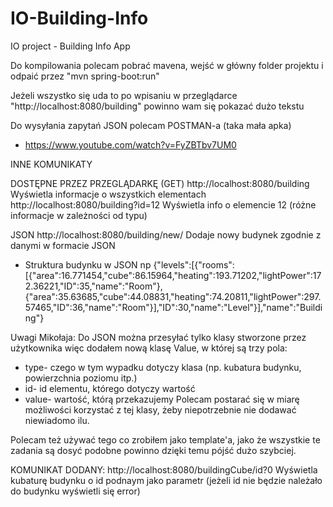 ﻿# IO-Building-Info
IO project - Building Info App

Do kompilowania polecam pobrać mavena, wejść w główny folder projektu i odpaić przez "mvn spring-boot:run"

Jeżeli wszystko się uda to po wpisaniu w przeglądarce "http://localhost:8080/building" powinno wam się pokazać dużo tekstu

Do wysyłania zapytań JSON polecam POSTMAN-a (taka mała apka)
 - https://www.youtube.com/watch?v=FyZBTbv7UM0


 INNE KOMUNIKATY

DOSTĘPNE PRZEZ PRZEGLĄDARKĘ (GET)
 http://localhost:8080/building                     Wyświetla informacje o wszystkich elementach 
 http://localhost:8080/building?id=12               Wyświetla info o elemencie 12 (różne informacje w zależności od typu)


JSON
http://localhost:8080/building/new/                 Dodaje nowy budynek zgodnie z danymi w formacie JSON
  + Struktura budynku w JSON
  np {"levels":[{"rooms":[{"area":16.771454,"cube":86.15964,"heating":193.71202,"lightPower":172.36221,"ID":35,"name":"Room"},{"area":35.63685,"cube":44.08831,"heating":74.20811,"lightPower":297.57465,"ID":36,"name":"Room"}],"ID":30,"name":"Level"}],"name":"Building"}

Uwagi Mikołaja:
Do JSON można przesyłać tylko klasy stworzone przez użytkownika więc dodałem nową klasę Value, w której są trzy pola:
 - type- czego w tym wypadku dotyczy klasa (np. kubatura budynku, powierzchnia poziomu itp.)
 - id- id elementu, którego dotyczy wartość
 - value- wartość, którą przekazujemy
Polecam postarać się w miarę możliwości korzystać z tej klasy, żeby niepotrzebnie nie dodawać niewiadomo ilu.

Polecam też używać tego co zrobiłem jako template'a, jako że wszystkie te zadania są dosyć podobne powinno dzięki temu pójść dużo szybciej.

KOMUNIKAT DODANY:
 http://localhost:8080/buildingCube/id?0	Wyświetla kubaturę budynku o id podnaym jako parametr (jeżeli id nie będzie należało do budynku wyświetli się error)